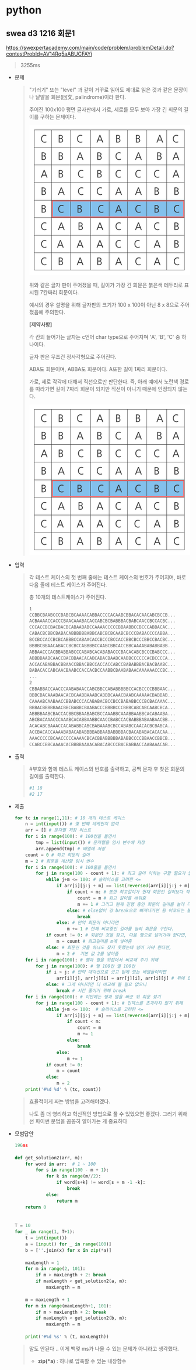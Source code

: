# python

## swea d3 1216 회문1

https://swexpertacademy.com/main/code/problem/problemDetail.do?contestProbId=AV14Rq5aABUCFAYi



> 3255ms



* 문제

  > "기러기" 또는 "level" 과 같이 거꾸로 읽어도 제대로 읽은 것과 같은 문장이나 낱말을 회문(回文, palindrome)이라 한다.
  >
  > 주어진 100x100 평면 글자판에서 가로, 세로를 모두 보아 가장 긴 회문의 길이를 구하는 문제이다.
  >  
  >
  >  ![img](md-images/fileDownload.do)
  >
  > 
  > 위와 같은 글자 판이 주어졌을 때, 길이가 가장 긴 회문은 붉은색 테두리로 표시된 7칸짜리 회문이다.
  >
  > 예시의 경우 설명을 위해 글자판의 크기가 100 x 100이 아닌 8 x 8으로 주어졌음에 주의한다.
  >
  > **[제약사항]**
  >
  > 각 칸의 들어가는 글자는 c언어 char type으로 주어지며 'A', 'B', 'C' 중 하나이다.
  >
  > 글자 판은 무조건 정사각형으로 주어진다.
  >
  > ABA도 회문이며, ABBA도 회문이다. A또한 길이 1짜리 회문이다.
  >
  > 가로, 세로 각각에 대해서 직선으로만 판단한다. 즉, 아래 예에서 노란색 경로를 따라가면 길이 7짜리 회문이 되지만 직선이 아니기 때문에 인정되지 않는다. 
  >  
  >
  > ![img](md-images/fileDownload.do)

* 입력

  > 각 테스트 케이스의 첫 번째 줄에는 테스트 케이스의 번호가 주어지며, 바로 다음 줄에 테스트 케이스가 주어진다.
  >
  > 총 10개의 테스트케이스가 주어진다.
  >
  > ```bash
  > 1
  > CCBBCBAABCCCBABCBCAAAACABBACCCCACAABCBBACACAACABCBCCB...
  > ACBAAAACCACCCBAACAAABACACCABCBCBABBBACBABCAACCBCCACBC...
  > CCCACCBCBACBACBCABAABABCCAAAACCCCCBBAABBCCBCCCABBACAC...
  > CABACBCBBCBABACABBBBBBABBCABCBCBCAABCBCCCBABACCCCABBA...
  > BCCBCCACCBCBCABBBCCABAACACCBCCCBCCACCBBCBCCCBBCCBACBC...
  > BBBBCBBAACABACCBCBCCABBBBCCAABCBBCACCBBCAAAABABABBABB...
  > ABBAACCCACBBABBABCCCABABCACABABACCCBACACABCBCCCBABCCC...
  > ABBBBAABCAACCBACBBAACACABCABACBAABCAABBCCCCCCACBCCCCA...
  > ACCACABABBACBBAACCBBACBBCCACCACCABCCBABABBBACBACBAABC...
  > BABACACCABCAACBAABCCACCACBCCAABBCBAABABAACAAAAAACCCBC...
  > ...
  > 2
  > CBBABBACCAACCCAABABAACCABCBBCCABABBBBBCCACBCCCCBBBAAC...
  > BBBCBACAAABAACACBCAABBAAABCABBBCAAACBAABCAAAAACBABBAB...
  > CAAAABCAABAACCBBABCCCACABABACBCCBCCBABABBCCCBCBACAAAC...
  > BBBACBBBBBAACBBCBABBCBAABACCCBBBBCCCBBBCABCABCAABCBCA...
  > ABBBBAABCBACCACBBCBBAABABCBCCAAABBCAAABBAABBCACABAABA...
  > ABCBACAAACCCAAABCACABBAABBCAACCBABCCACBABBBABAABAACBB...
  > ACACABCBAAACCACABABBCABCBABAAABCBCCABABCCAACACBCBABCA...
  > ACCBACACCAAAABABACABABBBBABBAABABBBBACBACABABACACACAA...
  > AAACCCCCBCAACCCCCAAAACBCACBBABBBBBABABBCCCCBBAACCBBCB...
  > CCABCCBBCAAAACACBBBBAAAACABACABCCCBACBABBACCAABAAACAB...
  > ```

* 출력

  > \#부호와 함께 테스트 케이스의 번호를 출력하고, 공백 문자 후 찾은 회문의 길이를 출력한다.
  >
  > ```bash
  > #1 18
  > #2 17
  > ```



* 제출

  ```python
  for tc in range(1,11): # 10 개의 테스트 케이스
      n = int(input()) # 몇 번째 테케인지 입력
      arr = [] # 문자열 저장 리스트
      for i in range(100): # 100칸을 돌면서 
          tmp = list(input()) # 문자열을 임시 변수에 저장
          arr.append(tmp) # 배열에 저장
      count = 0 # 최고 회문의 길이
      m = 2 # 회문을 계산할 임시 변수
      for i in range(100): # 100줄을 돌면서
          for j in range(100 - count + 1): # 최고 길이 이하는 구할 필요가 없으므로,
              while j+m <= 100: # 슬라이스를 고려한 <=
                  if arr[i][j:j + m] == list(reversed(arr[i][j:j + m])): # 만약 전체 길이를 따졌을 때 회문이라면
                      if count < m: # 또한 최고길이가 현재 회문인 길이보다 작다면 
                          count = m # 최고 길이를 바꿔줌
                          m += 1 # 그리고 현재 진행 중인 회문의 길이를 늘려 더 긴 회문을 찾으러 떠난다.
                      else: # else없이 걍 break으로 빠져나가면 됨 이코드는 불필요한 코드.
                          break
                  else: # 만약 회문이 아니라면
                      m += 1 # 현재 비교중인 길이를 늘려 회문을 구한다.
              if count != 0: # 회문인 것을 찾고, 다음 행으로 넘어가야 한다면,
                  m = count # 최고길이를 m에 넣어줌
              else: # 회문인 것을 하나도 찾지 못했는데 넘어 가야 한다면,
                  m = 2 #  기본 값 2를 넣어줌
      for i in range(100): # 행과 열을 뒤집어서 비교해 주기 위해 
          for j in range(100): # 행 100칸 열 100칸
              if i > j: # 만약 대각선으로 긋고 밑에 있는 배열들이라면
                  arr[i][j], arr[j][i] = arr[j][i], arr[i][j] # 위에 있는 칸들과 교환
              else: # 그게 아니라면 더 비교해 볼 필요 없으니
                  break # 시간 줄이기 위해 break
      for i in range(100): # 이번에는 행과 열을 바꾼 뒤 회문 찾기
          for j in range(100 - count + 1): # 인덱스를 초과하지 않기 위해
              while j+m <= 100:  # 슬라이스를 고려한 <=
                  if arr[i][j:j + m] == list(reversed(arr[i][j:j + m])):
                      if count < m:
                          count = m
                          m += 1
                      else:
                          break
                  else:
                      m += 1
              if count != 0:
                  m = count
              else:
                  m = 2
      print('#%d %d' % (tc, count))
  ```

  > 효율적이게 짜는 방법을 고려해야겠다.
  >
  > 나도 좀 더 영리하고 혁신적인 방법으로 풀 수 있었으면 좋겠다. 그러기 위해선 파이썬 문법을 꼼꼼히 알아가는 게 중요하다

  

* 모범답안

  ```python
  196ms
  
  def get_solution2(arr, m):
      for word in arr:  # 1 ~ 100
          for s in range(100 - m + 1):
              for k in range(m//2):
                  if word[s+k] != word[s + m -1 -k]:
                      break
              else:
                  return m
      return 0
   
   
  T = 10
  for _ in range(1, T+1):
      t = int(input())
      a = [input() for _ in range(100)]
      b = [''.join(x) for x in zip(*a)]
   
      maxLength = 1
      for m in range(2, 101):
          if m > maxLength + 2: break
          if maxLength < get_solution2(a, m):
              maxLength = m
   
      m = maxLength + 1
      for m in range(maxLength+1, 101):
          if m > maxLength + 2: break
          if maxLength < get_solution2(b, m):
              maxLength = m
   
      print('#%d %s' % (t, maxLength))
  ```

  > 말도 안된다 .. 이게 백몇 ms가 나올 수 있는 문제가 아니라고 생각했다.
  >
  > * __zip(*a)__ : 하나로 압축할 수 있는 내장함수 

